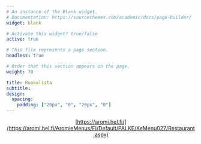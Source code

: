```yaml
---
# An instance of the Blank widget.
# Documentation: https://sourcethemes.com/academic/docs/page-builder/
widget: blank

# Activate this widget? true/false
active: true

# This file represents a page section.
headless: true

# Order that this section appears on the page.
weight: 70

title: Ruokalista 
subtitle:
design:
  spacing:
    padding: ["20px", "0", "20px", "0"]
---
```

<center>


[https://aromi.hel.fi/](https://aromi.hel.fi/AromieMenus/FI/Default/PALKE/KeMenu027/Restaurant.aspx)


<script language="JavaScript" src="https://www.feedroll.com/rssviewer/feed2js.php?src=https%3A%2F%2Faromi.hel.fi%2FAromieMenus%2FFI%2FDefault%2FPALKE%2FKeMenu027%2FRss.aspx%3FId%3Da7e20164-7671-45d8-8a16-c5eea91f740f%26DateMode%3D1&chan=y&desc=1&utf=y"  charset="UTF-8" type="text/javascript"></script>


</center>